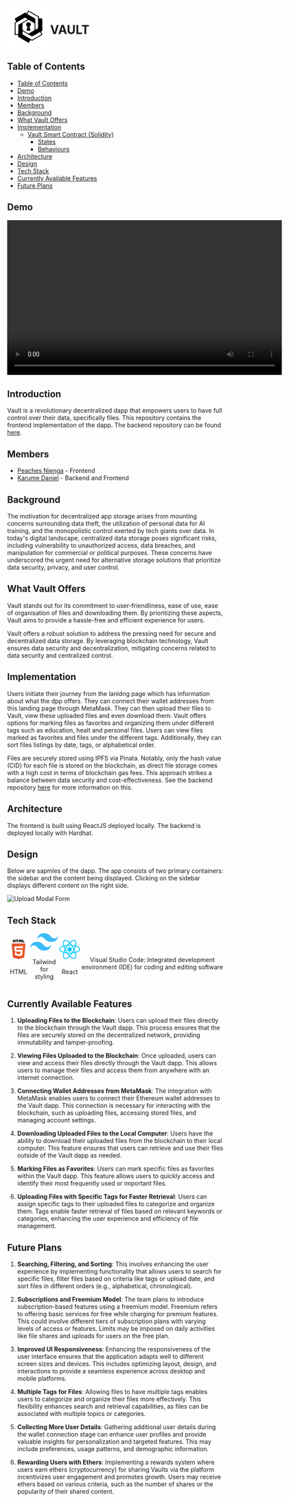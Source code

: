 <div style="display: flex; justify-content:;">
    <img src="./README_ASSETS/vault-logo.svg" alt="Vault Logo" width="100">
    <h1>VAULT</h1>
</div>

## Table of Contents

- [Table of Contents](#table-of-contents)
- [Demo](#demo)
- [Introduction](#introduction)
- [Members](#members)
- [Background](#background)
- [What Vault Offers](#what-vault-offers)
- [Implementation](#implementation)
  - [Vault Smart Contract (Solidity)](#vault-smart-contract-solidity)
    - [States](#states)
    - [Behaviours](#behaviours)
- [Architecture](#architecture)
- [Design](#design)
- [Tech Stack](#tech-stack)
- [Currently Available Features](#currently-available-features)
- [Future Plans](#future-plans)

## Demo

<video width="640" height="360" controls>
  <source src="./README_ASSETS/demo.mp4" type="video/mp4">
</video>

## Introduction

Vault is a revolutionary decentralized dapp that empowers users to have full control over their data, specifically files. This repository contains the frontend implementation of the dapp. The backend repository can be found [here](https://github.com/Karume-lab/Vault-BE).

## Members

- [Peaches Njenga](https://github.com/Peachy-Njenga/) - Frontend
- [Karume Daniel](https://github.com/Karume-lab/) - Backend and Frontend

## Background

The motivation for decentralized app storage arises from mounting concerns surrounding data theft, the utilization of personal data for AI training, and the monopolistic control exerted by tech giants over data. In today's digital landscape, centralized data storage poses significant risks, including vulnerability to unauthorized access, data breaches, and manipulation for commercial or political purposes. These concerns have underscored the urgent need for alternative storage solutions that prioritize data security, privacy, and user control.

## What Vault Offers

Vault stands out for its commitment to user-friendliness, ease of use, ease of organisation of files and downloading them. By prioritizing these aspects, Vault aims to provide a hassle-free and efficient experience for users.

Vault offers a robust solution to address the pressing need for secure and decentralized data storage. By leveraging blockchain technology, Vault ensures data security and decentralization, mitigating concerns related to data security and centralized control.

## Implementation

Users initiate their journey from the lanidng page which has information about what the dpp offers. They can connect  their wallet addresses from this landing page through MetaMask. They can then upload their files to Vault, view these uploaded files and even download them. Vault offers options for marking files as favorites and organizing them under different tags such as education, healt and personal files. Users can view files marked as favorites and files under the different tags. Additionally, they can sort files listings by date, tags, or alphabetical order. 


 Files are securely stored using IPFS via Pinata. Notably, only the hash value (CID) for each file is stored on the blockchain, as direct file storage comes with a high cost in terms of blockchain gas fees. This approach strikes a balance between data security and cost-effectiveness. See the backend repository [here](https://github.com/Karume-lab/Vault-BE) for more information on this.




## Architecture

The frontend is built using ReactJS deployed locally. The backend is deployed locally with Hardhat.


## Design

Below are sapmles of the dapp. The app consists of two primary containers: the sidebar and the content being displayed. Clicking on the sidebar displays different content on the right side.

![Upload Modal Form](./README_ASSETS/upload-image.png)

## Tech Stack

<div style="display: flex; justify-content: center; align-items: center;">
    <div style="text-align: center;">
        <img src="./README_ASSETS/html.png" alt="" style="width: 100px;">
        <p>HTML</p>
    </div>
    <div style="text-align: center;">
        <img src="./README_ASSETS/css.png" alt="" style="width: 100px;">
        <p>Tailwind for styling</p>
    </div>
    <div style="text-align: center;">
        <img src="./README_ASSETS/react.png" alt="" style="width: 100px;">
        <p>React</p>
    </div>
    <div style="text-align: center;">
        <img src="./README_ASSETS/vs_code-logo.png" alt="" style="width: 100px;">
        <p>Visual Studio Code: Integrated development environment (IDE) for coding and editing software</p>
    </div>
</div>

## Currently Available Features

1. **Uploading Files to the Blockchain**: Users can upload their files directly to the blockchain through the Vault dapp. This process ensures that the files are securely stored on the decentralized network, providing immutability and tamper-proofing.

2. **Viewing Files Uploaded to the Blockchain**: Once uploaded, users can view and access their files directly through the Vault dapp. This allows users to manage their files and access them from anywhere with an internet connection.

3. **Connecting Wallet Addresses from MetaMask**: The integration with MetaMask enables users to connect their Ethereum wallet addresses to the Vault dapp. This connection is necessary for interacting with the blockchain, such as uploading files, accessing stored files, and managing account settings.

4. **Downloading Uploaded Files to the Local Computer**: Users have the ability to download their uploaded files from the blockchain to their local computer. This feature ensures that users can retrieve and use their files outside of the Vault dapp as needed.

5. **Marking Files as Favorites**: Users can mark specific files as favorites within the Vault dapp. This feature allows users to quickly access and identify their most frequently used or important files.

6. **Uploading Files with Specific Tags for Faster Retrieval**: Users can assign specific tags to their uploaded files to categorize and organize them. Tags enable faster retrieval of files based on relevant keywords or categories, enhancing the user experience and efficiency of file management.


## Future Plans

1. **Searching, Filtering, and Sorting**: This involves enhancing the user experience by implementing functionality that allows users to search for specific files, filter files based on criteria like tags or upload date, and sort files in different orders (e.g., alphabetical, chronological).

2. **Subscriptions and Freemium Model**: The team plans to introduce subscription-based features using a freemium model. Freemium refers to offering basic services for free while charging for premium features. This could involve different tiers of subscription plans with varying levels of access or features. Limits may be imposed on daily activities like file shares and uploads for users on the free plan.

3. **Improved UI Responsiveness**: Enhancing the responsiveness of the user interface ensures that the application adapts well to different screen sizes and devices. This includes optimizing layout, design, and interactions to provide a seamless experience across desktop and mobile platforms.

4. **Multiple Tags for Files**: Allowing files to have multiple tags enables users to categorize and organize their files more effectively. This flexibility enhances search and retrieval capabilities, as files can be associated with multiple topics or categories.

5. **Collecting More User Details**: Gathering additional user details during the wallet connection stage can enhance user profiles and provide valuable insights for personalization and targeted features. This may include preferences, usage patterns, and demographic information.

6. **Rewarding Users with Ethers**: Implementing a rewards system where users earn ethers (cryptocurrency) for sharing Vaults via the platform incentivizes user engagement and promotes growth. Users may receive ethers based on various criteria, such as the number of shares or the popularity of their shared content.
